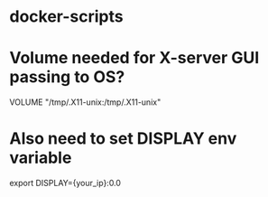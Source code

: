 # docker-scripts


# Volume needed for X-server GUI passing to OS?
VOLUME "/tmp/.X11-unix:/tmp/.X11-unix"

# Also need to set DISPLAY env variable
export DISPLAY={your_ip}:0.0
